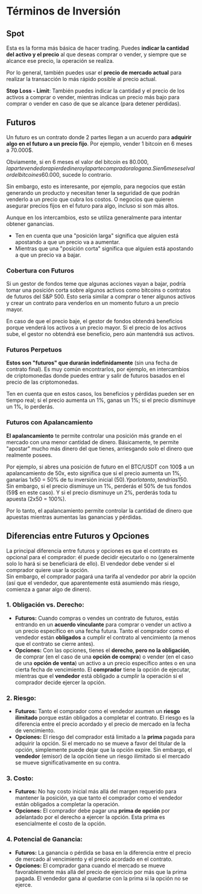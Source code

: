 # Términos de Inversión

## Spot

Esta es la forma más básica de hacer trading. Puedes **indicar la cantidad del activo y el precio** al que deseas comprar o vender, y siempre que se alcance ese precio, la operación se realiza.

Por lo general, también puedes usar el **precio de mercado actual** para realizar la transacción lo más rápido posible al precio actual.

**Stop Loss - Limit**: También puedes indicar la cantidad y el precio de los activos a comprar o vender, mientras indicas un precio más bajo para comprar o vender en caso de que se alcance (para detener pérdidas).

## Futuros

Un futuro es un contrato donde 2 partes llegan a un acuerdo para **adquirir algo en el futuro a un precio fijo**. Por ejemplo, vender 1 bitcoin en 6 meses a 70.000$.

Obviamente, si en 6 meses el valor del bitcoin es 80.000$, la parte vendedora pierde dinero y la parte compradora lo gana. Si en 6 meses el valor del bitcoin es 60.000$, sucede lo contrario.

Sin embargo, esto es interesante, por ejemplo, para negocios que están generando un producto y necesitan tener la seguridad de que podrán venderlo a un precio que cubra los costos. O negocios que quieren asegurar precios fijos en el futuro para algo, incluso si son más altos.

Aunque en los intercambios, esto se utiliza generalmente para intentar obtener ganancias.

* Ten en cuenta que una "posición larga" significa que alguien está apostando a que un precio va a aumentar.
* Mientras que una "posición corta" significa que alguien está apostando a que un precio va a bajar.

### Cobertura con Futuros <a href="#mntl-sc-block_7-0" id="mntl-sc-block_7-0"></a>

Si un gestor de fondos teme que algunas acciones vayan a bajar, podría tomar una posición corta sobre algunos activos como bitcoins o contratos de futuros del S\&P 500. Esto sería similar a comprar o tener algunos activos y crear un contrato para venderlos en un momento futuro a un precio mayor.&#x20;

En caso de que el precio baje, el gestor de fondos obtendrá beneficios porque venderá los activos a un precio mayor. Si el precio de los activos sube, el gestor no obtendrá ese beneficio, pero aún mantendrá sus activos.

### Futuros Perpetuos

**Estos son "futuros" que durarán indefinidamente** (sin una fecha de contrato final). Es muy común encontrarlos, por ejemplo, en intercambios de criptomonedas donde puedes entrar y salir de futuros basados en el precio de las criptomonedas.

Ten en cuenta que en estos casos, los beneficios y pérdidas pueden ser en tiempo real; si el precio aumenta un 1%, ganas un 1%; si el precio disminuye un 1%, lo perderás.

### Futuros con Apalancamiento

**El apalancamiento** te permite controlar una posición más grande en el mercado con una menor cantidad de dinero. Básicamente, te permite "apostar" mucho más dinero del que tienes, arriesgando solo el dinero que realmente posees.

Por ejemplo, si abres una posición de futuro en el BTC/USDT con 100$ a un apalancamiento de 50x, esto significa que si el precio aumenta un 1%, ganarías 1x50 = 50% de tu inversión inicial (50$). Y por lo tanto, tendrías 150$.\
Sin embargo, si el precio disminuye un 1%, perderás el 50% de tus fondos (59$ en este caso). Y si el precio disminuye un 2%, perderás toda tu apuesta (2x50 = 100%).

Por lo tanto, el apalancamiento permite controlar la cantidad de dinero que apuestas mientras aumentas las ganancias y pérdidas.

## Diferencias entre Futuros y Opciones

La principal diferencia entre futuros y opciones es que el contrato es opcional para el comprador: él puede decidir ejecutarlo o no (generalmente solo lo hará si se beneficiará de ello). El vendedor debe vender si el comprador quiere usar la opción.\
Sin embargo, el comprador pagará una tarifa al vendedor por abrir la opción (así que el vendedor, que aparentemente está asumiendo más riesgo, comienza a ganar algo de dinero).

### 1. **Obligación vs. Derecho:**

* **Futuros:** Cuando compras o vendes un contrato de futuros, estás entrando en un **acuerdo vinculante** para comprar o vender un activo a un precio específico en una fecha futura. Tanto el comprador como el vendedor están **obligados** a cumplir el contrato al vencimiento (a menos que el contrato se cierre antes).
* **Opciones:** Con las opciones, tienes el **derecho, pero no la obligación**, de comprar (en el caso de una **opción de compra**) o vender (en el caso de una **opción de venta**) un activo a un precio específico antes o en una cierta fecha de vencimiento. El **comprador** tiene la opción de ejecutar, mientras que el **vendedor** está obligado a cumplir la operación si el comprador decide ejercer la opción.

### 2. **Riesgo:**

* **Futuros:** Tanto el comprador como el vendedor asumen un **riesgo ilimitado** porque están obligados a completar el contrato. El riesgo es la diferencia entre el precio acordado y el precio de mercado en la fecha de vencimiento.
* **Opciones:** El riesgo del comprador está limitado a la **prima** pagada para adquirir la opción. Si el mercado no se mueve a favor del titular de la opción, simplemente puede dejar que la opción expire. Sin embargo, el **vendedor** (emisor) de la opción tiene un riesgo ilimitado si el mercado se mueve significativamente en su contra.

### 3. **Costo:**

* **Futuros:** No hay costo inicial más allá del margen requerido para mantener la posición, ya que tanto el comprador como el vendedor están obligados a completar la operación.
* **Opciones:** El comprador debe pagar una **prima de opción** por adelantado por el derecho a ejercer la opción. Esta prima es esencialmente el costo de la opción.

### 4. **Potencial de Ganancia:**

* **Futuros:** La ganancia o pérdida se basa en la diferencia entre el precio de mercado al vencimiento y el precio acordado en el contrato.
* **Opciones:** El comprador gana cuando el mercado se mueve favorablemente más allá del precio de ejercicio por más que la prima pagada. El vendedor gana al quedarse con la prima si la opción no se ejerce.

